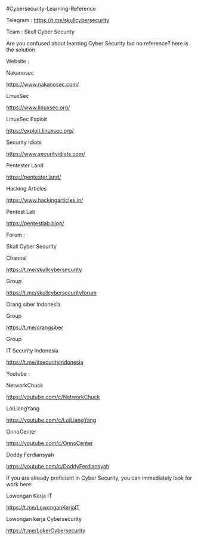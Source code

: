 #Cybersecurity-Learning-Reference

Telegram : https://t.me/skullcybersecurity

Team : Skull Cyber Security

Are you confused about learning Cyber Security but no reference? here is the solution

Website :

Nakanosec

https://www.nakanosec.com/

LinuxSec 

https://www.linuxsec.org/

LinuxSec Exploit

https://exploit.linuxsec.org/

Security Idiots

https://www.securityidiots.com/

Pentester Land

https://pentester.land/

Hacking Articles

https://www.hackingarticles.in/

Pentest Lab

https://pentestlab.blog/


Forum :

Skull Cyber Security

Channel

https://t.me/skullcybersecurity

Group

https://t.me/skullcybersecurityforum

Orang siber Indonesia

Group

https://t.me/orangsiber

Group

IT Security Indonesia

https://t.me/itsecurityindonesia


Youtube :

NetworkChuck

https://youtube.com/c/NetworkChuck

LoiLiangYang

https://youtube.com/c/LoiLiangYang

OnnoCenter

https://youtube.com/c/OnnoCenter

Doddy Ferdiansyah

https://youtube.com/c/DoddyFerdiansyah


If you are already proficient in Cyber Security, you can immediately look for work here:

Lowongan Kerja IT

https://t.me/LowonganKerjaIT

Lowongan kerja Cybersecurity

https://t.me/LokerCybersecurity
